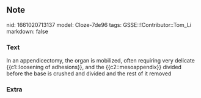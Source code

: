 ## Note
nid: 1661020713137
model: Cloze-7de96
tags: GSSE::!Contributor::Tom_Li
markdown: false

### Text
In an appendicectomy, the organ is mobilized, often requiring very delicate {{c1::loosening of adhesions}}, and the {{c2::mesoappendix}} divided before the base is crushed and divided and the rest of it removed

### Extra

